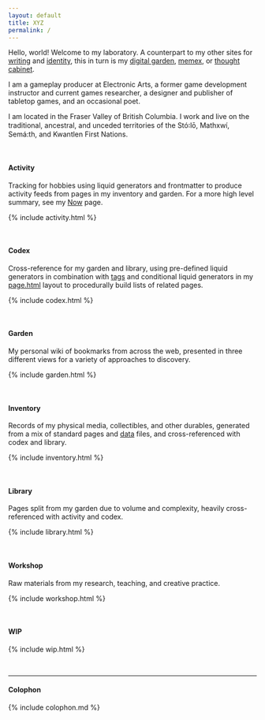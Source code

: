 ```yaml
---
layout: default
title: XYZ
permalink: /
---
```


Hello, world! Welcome to my laboratory. A counterpart to my other sites for [writing](https://steinea.ca/) and [identity](https://steinea.fyi/), this in turn is my [digital garden](https://maggieappleton.com/garden-history/), [memex](https://wiki.xxiivv.com/site/about.html), or [thought cabinet](https://discoelysium.fandom.com/wiki/Thought_Cabinet).

I am a gameplay producer at Electronic Arts, a former game development instructor and current games researcher, a designer and publisher of tabletop games, and an occasional poet.

I am located in the Fraser Valley of British Columbia. I work and live on the traditional, ancestral, and unceded territories of the Stó꞉lō, Mathxwí, Semá:th, and Kwantlen First Nations.

<br>


#### Activity

Tracking for hobbies using liquid generators and frontmatter to produce activity feeds from pages in my inventory and garden. For a more high level summary, see my [Now](https://steinea.fyi/now/) page.

{% include activity.html %}

<br>


#### Codex

Cross-reference for my garden and library, using pre-defined liquid generators in combination with [tags](https://jekyllrb.com/docs/front-matter/) and conditional liquid generators in my [page.html](https://github.com/steinea/xyz/blob/main/_layouts/page.html) layout to procedurally build lists of related pages.

{% include codex.html %}

<br>


#### Garden

My personal wiki of bookmarks from across the web, presented in three different views for a variety of approaches to discovery.

{% include garden.html %}

<br>


#### Inventory

Records of my physical media, collectibles, and other durables, generated from a mix of standard pages and [data](https://jekyllrb.com/docs/datafiles/) files, and cross-referenced with codex and library.

{% include inventory.html %}

<br>


#### Library

Pages split from my garden due to volume and complexity, heavily cross-referenced with activity and codex.

{% include library.html %}

<br>


#### Workshop

Raw materials from my research, teaching, and creative practice.

{% include workshop.html %}

<br>


#### WIP

{% include wip.html %}

<br>

<hr>


#### Colophon

{% include colophon.md %}
